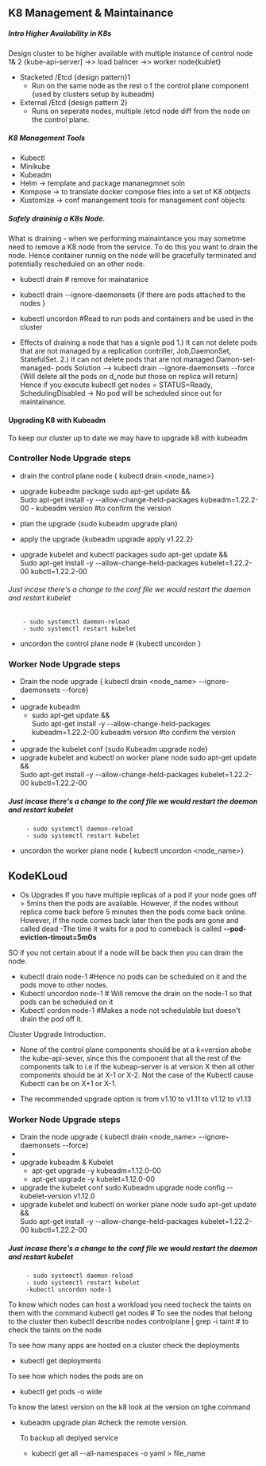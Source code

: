 ## K8 Management & Maintainance

##### Intro Higher Availability in K8s
Design cluster to be higher available with multiple instance of control node 1& 2 {kube-api-server] ->> load balncer ->> worker node{kublet}
- Stacketed /Etcd {design pattern}1
  - Run on the same node as the rest o f the control plane component {used by clusters setup by kubeadm}
- External /Etcd {design pattern 2}
  - Runs on seperate nodes, multiple /etcd node diff from the node on the control plane.
 ##### K8 Management Tools 
 - Kubectl
 - Minikube
 - Kubeadm
 - Helm -> template and package mananegmnet soln
 - Kompose -> to translate docker compose files into a set of K8 obtjects
 - Kustomize -> conf manangement tools for management conf objects

##### Safely draininig a K8s Node. 
What is draining - when we performing mainaintance you may sometime need to remove a K8 node from the service. 
To do this you want to drain the node. 
Hence container runnig on the node will be gracefully terminated and potentially rescheduled on an other node. 

- kubectl drain <node name>  # remove for mainatanice
- kubectl drain <node name> --ignore-daemonsets {if there are pods attached to the nodes }
- kubectl uncordon <node name>  #Read to run pods and containers and be used in the cluster


- Effects of draining a node that has a signle pod 
   1.) It can not delete pods that are not managed by a replication contriller, Job,DaemonSet, StatefulSet.
   2.)  It can not delete pods that are not managed Damon-set-managed- pods
Solution --> kubectl drain <node name> --ignore-daemonsets  --force {Will delete  all the pods on d_node but those on replica will return}
 Hence if you execute kubectl get nodes = STATUS=Ready, SchedulingDisabled -> No pod will be scheduled since out for maintainance.

#### Upgrading K8 with Kubeadm
To keep our cluster up to date we may have to upgrade k8 with kubeadm

### Controller Node Upgrade steps 
 - drain the control plane node { kubectl drain <node_name>}
 - upgrade kubeadm package
   sudo apt-get update && \
   Sudo apt-get install -y --allow-change-held-packages kubeadm=1.22.2-00
         - kubeadm version               #to confirm the version
   
 - plan the upgrade
      {sudo kubeadm upgrade plan}
 - apply the upgrade
     {kubeadm upgrade apply v1.22.2}
 - upgrade kubelet and kubectl packages
      sudo apt-get update && \
      Sudo apt-get install -y --allow-change-held-packages kubelet=1.22.2-00 kubctl=1.22.2-00

###### Just incase there's a change to the conf file we would restart the daemon and restart kubelet
        - sudo systemctl daemon-reload
        - sudo systemctl restart kubelet

- uncordon the control plane node #
     {kubectl uncordon <node name>}

### Worker Node Upgrade steps 
- Drain the node upgrade
   { kubectl drain <node_name> --ignore-daemonsets --force}
- 
- upgrade kubeadm
   - sudo apt-get update && \
   Sudo apt-get install -y --allow-change-held-packages kubeadm=1.22.2-00
   kubeadm version               #to confirm the version
- 
- upgrade the kubelet conf 
     {sudo Kubeadm upgrade node}
- upgrade kubelet and kubectl on worker plane node
     sudo apt-get update && \
     Sudo apt-get install -y --allow-change-held-packages kubelet=1.22.2-00 kubctl=1.22.2-00
##### Just incase there's a change to the conf file we would restart the daemon and restart kubelet
         - sudo systemctl daemon-reload
         - sudo systemctl restart kubelet

 - uncordon the worker plane node
     { kubectl uncordon <node_name>}


## KodeKLoud 
- Os Upgrades
   If you have multiple replicas of a pod if your node goes off > 5mins then the pods are available.
However, if the nodes without replica come back before 5 minutes then the pods come back online.
However, if the node comes back later then the pods are gone and called dead -The time it waits for a pod to comeback is called **--pod-eviction-timout=5m0s**

SO if you not certain about if a node will be back then you can drain the node. 
- kubectl drain node-1   #Hence no pods can be scheduled on it and the pods move to other nodes.
- Kubectl uncordon node-1 #  Will remove the drain on the node-1 so that pods can be scheduled on it
- Kubectl cordon node-1  #Makes a node not schedulable but doesn't drain the pod off it.

Cluster Upgrade Introduction. 
- None of the control plane components should be at a k=version abobe the kube-api-sever,
  since this the component that all the rest of the components talk to i.e if the kubeap-server is 
 at version X then all other components should be at X-1 or X-2. Not the case of the Kubectl 
 cause Kubectl can be on X+1 or X-1.

- The recommended upgrade option is from  v1.10 to v1.11 to v1.12 to v1.13


### Worker Node Upgrade steps 
- Drain the node upgrade
   { kubectl drain <node_name> --ignore-daemonsets --force}
- 
- upgrade kubeadm & Kubelet
   - apt-get upgrade -y kubeadm=1.12.0-00
   - apt-get upgrade -y kubelet=1.12.0-00
- upgrade the kubelet conf 
   sudo Kubeadm upgrade node config --kubelet-version v1.12.0
- upgrade kubelet and kubectl on worker plane node
     sudo apt-get update && \
     Sudo apt-get install -y --allow-change-held-packages kubelet=1.22.2-00 kubctl=1.22.2-00
##### Just incase there's a change to the conf file we would restart the daemon and restart kubelet
         - sudo systemctl daemon-reload
         - sudo systemctl restart kubelet
         -kubectl uncordon node-1


To know which nodes can host a workload you need tocheck the taints on them with the command
kubectl get nodes # To see the nodes that belong to the cluster then
kubectl describe nodes  controlplane | grep -i taint # to check the taints on the node

To see how many apps are hosted on a cluster check the deployments 
  - kubectl get deployments

To see how which nodes the pods are on 
 - kubectl get pods -o wide

To know the latest version on the k8 look at the version on tghe command 
- kubeadm upgrade plan  #check the remote version.

  To backup all deplyed service
  - kubectl get all  --all-namespaces -o yaml > file_name
  


  
   
